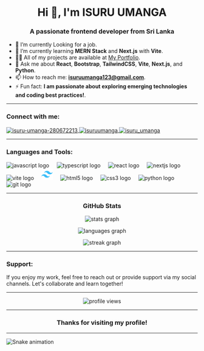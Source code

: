 <h1 align="center">Hi 👋, I'm ISURU UMANGA</h1>
<h3 align="center">A passionate frontend developer from Sri Lanka</h3>

- 🔭 I’m currently Looking for a job.
- 🌱 I’m currently learning **MERN Stack** and **Next.js** with **Vite**.
- 👨‍💻 All of my projects are available at [My Portfolio](https://portfolio-isuru.web.app/).
- 💬 Ask me about **React**, **Bootstrap**, **TailwindCSS**, **Vite**, **Next.js**, and **Python**.
- 📫 How to reach me: **isuruumanga123@gmail.com**.
- ⚡ Fun fact: **I am passionate about exploring emerging technologies and coding best practices!**.

---

<h3 align="left">Connect with me:</h3>
<p align="left">
  <a href="https://linkedin.com/in/isuru-umanga-280672213" target="blank">
    <img align="center" src="https://raw.githubusercontent.com/rahuldkjain/github-profile-readme-generator/master/src/images/icons/Social/linked-in-alt.svg" alt="isuru-umanga-280672213" height="30" width="40" />
  </a>
  <a href="https://twitter.com/IsuruUmanga" target="blank">
    <img align="center" src="https://raw.githubusercontent.com/rahuldkjain/github-profile-readme-generator/master/src/images/icons/Social/twitter.svg" alt="isuruumanga" height="30" width="40" />
  </a>
  <a href="https://www.instagram.com/Isuru_Umanga/" target="blank">
    <img align="center" src="https://raw.githubusercontent.com/rahuldkjain/github-profile-readme-generator/master/src/images/icons/Social/instagram.svg" alt="isuru_umanga" height="30" width="40" />
  </a>
</p>

---

<h3 align="left">Languages and Tools:</h3>
<div align="left">
  <img src="https://cdn.jsdelivr.net/gh/devicons/devicon/icons/javascript/javascript-original.svg" height="30" alt="javascript logo" />
  <img width="12" />
  <img src="https://cdn.jsdelivr.net/gh/devicons/devicon/icons/typescript/typescript-original.svg" height="30" alt="typescript logo" />
  <img width="12" />
  <img src="https://cdn.jsdelivr.net/gh/devicons/devicon/icons/react/react-original.svg" height="30" alt="react logo" />
  <img width="12" />
  <img src="https://cdn.jsdelivr.net/gh/devicons/devicon/icons/nextjs/nextjs-original.svg" height="30" alt="nextjs logo" />
  <img width="12" />
  <img src="https://cdn.jsdelivr.net/gh/devicons/devicon/icons/vite/vite-original.svg" height="30" alt="vite logo" />
  <img width="12" />
  <img src="https://github.com/devicons/devicon/blob/v2.16.0/icons/tailwindcss/tailwindcss-original.svg" height="30" alt="tailwindcss logo" />
  <img width="12" />
  <img src="https://cdn.jsdelivr.net/gh/devicons/devicon/icons/html5/html5-original.svg" height="30" alt="html5 logo" />
  <img width="12" />
  <img src="https://cdn.jsdelivr.net/gh/devicons/devicon/icons/css3/css3-original.svg" height="30" alt="css3 logo" />
  <img width="12" />
  <img src="https://cdn.jsdelivr.net/gh/devicons/devicon/icons/python/python-original.svg" height="30" alt="python logo" />
  <img width="12" />
  <img src="https://cdn.jsdelivr.net/gh/devicons/devicon/icons/git/git-original.svg" height="30" alt="git logo" />
</div>

---

<h3 align="center">GitHub Stats</h3>
<p align="center">
  <img src="https://github-readme-stats.vercel.app/api?username=izu99&hide_title=true&hide_rank=true&show_icons=true&count_private=true&disable_animations=false&theme=gruvbox&locale=en&hide_border=true" height="150" alt="stats graph" />
</p>

<p align="center">
  <img src="https://github-readme-stats.vercel.app/api/top-langs?username=izu99&locale=en&hide_title=true&layout=compact&langs_count=5&theme=gruvbox&hide_border=true" height="150" alt="languages graph" />
</p>

<p align="center">
  <img src="https://github-readme-streak-stats.herokuapp.com/?user=izu99&theme=gruvbox&hide_border=true" height="150" alt="streak graph" />
</p>

---

<h3 align="left">Support:</h3>
<p>
  If you enjoy my work, feel free to reach out or provide support via my social channels. Let's collaborate and learn together!
</p>

---

<p align="center">
  <img src="https://komarev.com/ghpvc/?username=izu99&label=Profile%20views&color=0e75b6&style=flat" alt="profile views" />
</p>

---

<h3 align="center">Thanks for visiting my profile!</h3>

---

<img src="https://github.com/Izu99/Izu99/blob/output/github-contribution-grid-snake.gif" alt="Snake animation" />
